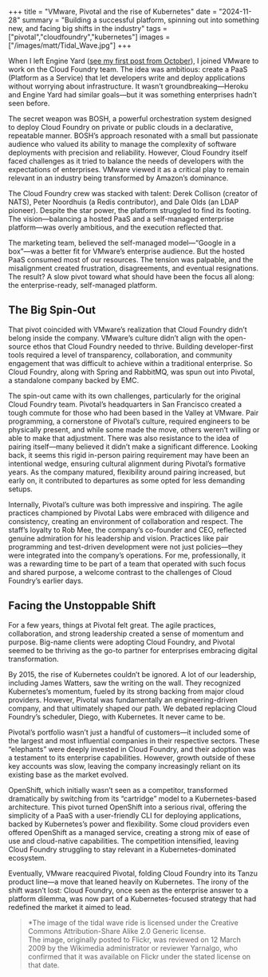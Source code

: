 +++
title = "VMware, Pivotal and the rise of Kubernetes"
date = "2024-11-28"
summary = "Building a successful platform, spinning out into something new, and facing big shifts in the industry"
tags = ["pivotal","cloudfoundry","kubernetes"]
images = ["/images/matt/Tidal_Wave.jpg"]
+++

When I left Engine Yard ([see my first post from October](https://aligned.at/posts/engine-yard-and-the-cost-of-venture-capital/)), I joined VMware to work on the Cloud Foundry team. The idea was ambitious: create a PaaS (Platform as a Service) that let developers write and deploy applications without worrying about infrastructure. It wasn’t groundbreaking—Heroku and Engine Yard had similar goals—but it was something enterprises hadn’t seen before.

The secret weapon was BOSH, a powerful orchestration system designed to deploy Cloud Foundry on private or public clouds in a declarative, repeatable manner. BOSH’s approach resonated with a small but passionate audience who valued its ability to manage the complexity of software deployments with precision and reliability. However, Cloud Foundry itself faced challenges as it tried to balance the needs of developers with the expectations of enterprises. VMware viewed it as a critical play to remain relevant in an industry being transformed by Amazon’s dominance.

The Cloud Foundry crew was stacked with talent: Derek Collison (creator of NATS), Peter Noordhuis (a Redis contributor), and Dale Olds (an LDAP pioneer). Despite the star power, the platform struggled to find its footing. The vision—balancing a hosted PaaS and a self-managed enterprise platform—was overly ambitious, and the execution reflected that.

The marketing team, believed the self-managed model—“Google in a box”—was a better fit for VMware’s enterprise audience. But the hosted PaaS consumed most of our resources. The tension was palpable, and the misalignment created frustration, disagreements, and eventual resignations. The result? A slow pivot toward what should have been the focus all along: the enterprise-ready, self-managed platform.

## The Big Spin-Out  

That pivot coincided with VMware’s realization that Cloud Foundry didn’t belong inside the company. VMware’s culture didn’t align with the open-source ethos that Cloud Foundry needed to thrive. Building developer-first tools required a level of transparency, collaboration, and community engagement that was difficult to achieve within a traditional enterprise. So Cloud Foundry, along with Spring and RabbitMQ, was spun out into Pivotal, a standalone company backed by EMC.

The spin-out came with its own challenges, particularly for the original Cloud Foundry team. Pivotal’s headquarters in San Francisco created a tough commute for those who had been based in the Valley at VMware. Pair programming, a cornerstone of Pivotal’s culture, required engineers to be physically present, and while some made the move, others weren’t willing or able to make that adjustment. There was also resistance to the idea of pairing itself—many believed it didn’t make a significant difference. Looking back, it seems this rigid in-person pairing requirement may have been an intentional wedge, ensuring cultural alignment during Pivotal’s formative years. As the company matured, flexibility around pairing increased, but early on, it contributed to departures as some opted for less demanding setups.

Internally, Pivotal’s culture was both impressive and inspiring. The agile practices championed by Pivotal Labs were embraced with diligence and consistency, creating an environment of collaboration and respect. The staff’s loyalty to Rob Mee, the company’s co-founder and CEO, reflected genuine admiration for his leadership and vision. Practices like pair programming and test-driven development were not just policies—they were integrated into the company’s operations. For me, professionally, it was a rewarding time to be part of a team that operated with such focus and shared purpose, a welcome contrast to the challenges of Cloud Foundry’s earlier days. 

## Facing the Unstoppable Shift  

For a few years, things at Pivotal felt great. The agile practices, collaboration, and strong leadership created a sense of momentum and purpose. Big-name clients were adopting Cloud Foundry, and Pivotal seemed to be thriving as the go-to partner for enterprises embracing digital transformation.

By 2015, the rise of Kubernetes couldn’t be ignored. A lot of our leadership, including James Watters, saw the writing on the wall. They recognized Kubernetes’s momentum, fueled by its strong backing from major cloud providers. However, Pivotal was fundamentally an engineering-driven company, and that ultimately shaped our path. We debated replacing Cloud Foundry’s scheduler, Diego, with Kubernetes. It never came to be.

Pivotal’s portfolio wasn’t just a handful of customers—it included some of the largest and most influential companies in their respective sectors. These “elephants” were deeply invested in Cloud Foundry, and their adoption was a testament to its enterprise capabilities. However, growth outside of these key accounts was slow, leaving the company increasingly reliant on its existing base as the market evolved.

OpenShift, which initially wasn’t seen as a competitor, transformed dramatically by switching from its “cartridge” model to a Kubernetes-based architecture. This pivot turned OpenShift into a serious rival, offering the simplicity of a PaaS with a user-friendly CLI for deploying applications, backed by Kubernetes’s power and flexibility. Some cloud providers even offered OpenShift as a managed service, creating a strong mix of ease of use and cloud-native capabilities. The competition intensified, leaving Cloud Foundry struggling to stay relevant in a Kubernetes-dominated ecosystem.

Eventually, VMware reacquired Pivotal, folding Cloud Foundry into its Tanzu product line—a move that leaned heavily on Kubernetes. The irony of the shift wasn’t lost: Cloud Foundry, once seen as the enterprise answer to a platform dilemma, was now part of a Kubernetes-focused strategy that had redefined the market it aimed to lead.

> *The image of the tidal wave ride is licensed under the Creative Commons Attribution-Share Alike 2.0 Generic license.  
> The image, originally posted to Flickr, was reviewed on 12 March 2009 by the Wikimedia administrator or reviewer Yarnalgo, who confirmed that it was available on Flickr under the stated license on that date.